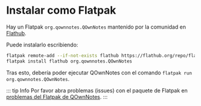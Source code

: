 # Instalar como Flatpak

Hay un Flatpak `org.qownnotes.QOwnNotes` mantenido por la comunidad en [Flathub](https://flathub.org/apps/details/org.qownnotes.QOwnNotes).

Puede instalarlo escribiendo:

```bash
flatpak remote-add --if-not-exists flathub https://flathub.org/repo/flathub.flatpakrepo
flatpak install flathub org.qownnotes.QOwnNotes
```

Tras esto, debería poder ejecutar QOwnNotes con el comando `flatpak run org.qownnotes.QOwnNotes`.

::: tip Info
Por favor abra problemas (issues) con el paquete de Flatpak en [problemas del Flatpak de QOwnNotes](https://github.com/flathub/org.qownnotes.QOwnNotes/issues).
:::
